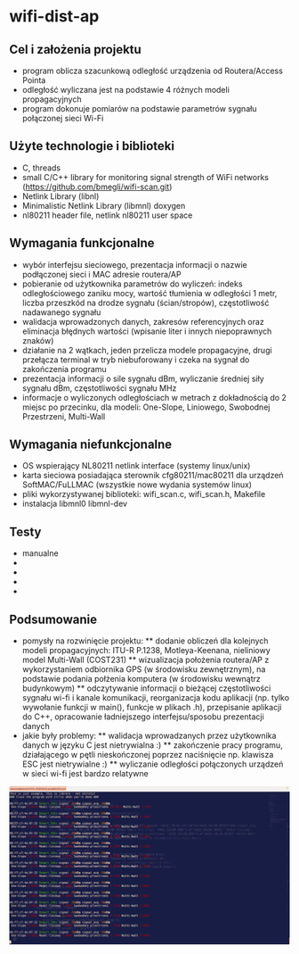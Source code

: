 # wifi-dist-ap

## Cel i założenia projektu
* program oblicza szacunkową odległość urządzenia od Routera/Access Pointa
* odległość wyliczana jest na podstawie 4 różnych modeli propagacyjnych
* program dokonuje pomiarów na podstawie parametrów sygnału połączonej sieci Wi-Fi

## Użyte technologie i biblioteki
* C, threads
* small C/C++ library for monitoring signal strength of WiFi networks (https://github.com/bmegli/wifi-scan.git)
* Netlink Library (libnl)
* Minimalistic Netlink Library (libmnl) doxygen
* nl80211 header file, netlink nl80211 user space

## Wymagania funkcjonalne
* wybór interfejsu sieciowego, prezentacja informacji o nazwie podłączonej sieci i MAC adresie routera/AP
* pobieranie od użytkownika parametrów do wyliczeń: indeks odległościowego zaniku mocy, wartość tłumienia w odległości 1 metr, liczba przeszkód na drodze sygnału (ścian/stropów), częstotliwość nadawanego sygnału
* walidacja wprowadzonych danych, zakresów referencyjnych oraz eliminacja błędnych wartości (wpisanie liter i innych niepoprawnych znaków)
* działanie na 2 wątkach, jeden przelicza modele propagacyjne, drugi przełącza terminal w tryb niebuforowany i czeka na sygnał do zakończenia programu
* prezentacja informacji o sile sygnału dBm, wyliczanie średniej siły sygnału dBm, częstotliwości sygnału MHz
* informacje o wyliczonych odległościach w metrach z dokładnością do 2 miejsc po przecinku, dla modeli: One-Slope, Liniowego, Swobodnej Przestrzeni, Multi-Wall

## Wymagania niefunkcjonalne
* OS wspierający NL80211 netlink interface (systemy linux/unix)
* karta sieciowa posiadająca sterownik cfg80211/mac80211 dla urządzeń SoftMAC/FuLLMAC (wszystkie nowe wydania systemów linux)
* pliki wykorzystywanej biblioteki: wifi_scan.c, wifi_scan.h, Makefile
* instalacja libmnl0 libmnl-dev

## Testy
* manualne
*
*
*
*

## Podsumowanie
* pomysły na rozwinięcie projektu: 
** dodanie obliczeń dla kolejnych modeli propagacyjnych: ITU-R P.1238, Motleya-Keenana, nieliniowy model Multi-Wall (COST231)
** wizualizacja położenia routera/AP z wykorzystaniem odbiornika GPS (w środowisku zewnętrznym), na podstawie podania połżenia komputera (w środowisku wewnątrz budynkowym)
** odczytywanie informacji o bieżącej częstotliwości sygnału wi-fi i kanale komunikacji, reorganizacja kodu aplikacji (np. tylko wywołanie funkcji w main(), funkcje w plikach .h), przepisanie aplikacji do C++, opracowanie ładniejszego interfejsu/sposobu prezentacji danych
* jakie były problemy:
** walidacja wprowadzanych przez użytkownika danych w języku C jest nietrywialna :)
** zakończenie pracy programu, działającego w pętli nieskończonej poprzez naciśnięcie np. klawisza ESC jest nietrywialne :)
** wyliczanie odległości połączonych urządzeń w sieci wi-fi jest bardzo relatywne

![wifi-dist-work](https://github.com/pieczon/wifi-dist/blob/master/Zrzut%20ekranu%20z%202018-05-25%2001-13-48.png)
